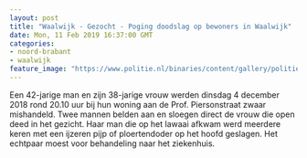 ```yaml
---
layout: post
title: "Waalwijk - Gezocht - Poging doodslag op bewoners in Waalwijk"
date: Mon, 11 Feb 2019 16:37:00 GMT
categories: 
- noord-brabant 
- waalwijk 
feature_image: "https://www.politie.nl/binaries/content/gallery/politie/gezocht/verdachten/2019/februari/09-ob/bb_190211/z4-waalwijk-04.jpg"
---
```


Een 42-jarige man en zijn 38-jarige vrouw werden dinsdag 4 december 2018 rond 20.10 uur bij hun woning aan de Prof. Piersonstraat zwaar mishandeld.  Twee mannen belden aan en sloegen direct de vrouw die open deed in het gezicht. Haar man die op het lawaai afkwam werd meerdere keren met een ijzeren pijp of ploertendoder op het  hoofd geslagen. Het echtpaar moest voor behandeling naar het ziekenhuis.
